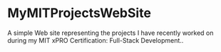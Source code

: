 # MyMITProjectsWebSite
A simple Web site representing the projects I have recently worked on during my MIT xPRO Certification: Full-Stack Development.. 
